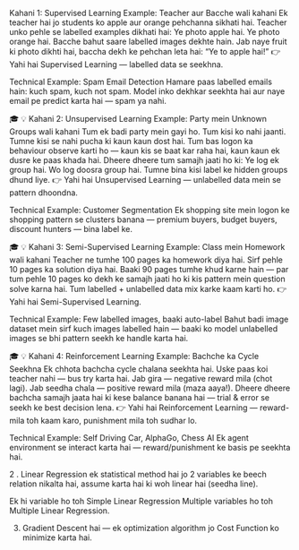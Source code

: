  Kahani 1: Supervised Learning
Example: Teacher aur Bacche wali kahani
Ek teacher hai jo students ko apple aur orange pehchanna sikhati hai. Teacher unko pehle se labelled examples dikhati hai:
Ye photo apple hai.
Ye photo orange hai.
Bacche bahut saare labelled images dekhte hain. Jab naye fruit ki photo dikhti hai, baccha dekh ke pehchan leta hai: “Ye to apple hai!”
👉 Yahi hai Supervised Learning — labelled data se seekhna.

Technical Example: Spam Email Detection
Hamare paas labelled emails hain: kuch spam, kuch not spam.
Model inko dekhkar seekhta hai aur naye email pe predict karta hai — spam ya nahi.

🎓 💡 Kahani 2: Unsupervised Learning
Example: Party mein Unknown Groups wali kahani
Tum ek badi party mein gayi ho. Tum kisi ko nahi jaanti. Tumne kisi se nahi pucha ki kaun kaun dost hai. Tum bas logon ka behaviour observe karti ho — kaun kis se baat kar raha hai, kaun kaun ek dusre ke paas khada hai.
Dheere dheere tum samajh jaati ho ki:
Ye log ek group hai.
Wo log doosra group hai.
Tumne bina kisi label ke hidden groups dhund liye.
👉 Yahi hai Unsupervised Learning — unlabelled data mein se pattern dhoondna.

Technical Example: Customer Segmentation
Ek shopping site mein logon ke shopping pattern se clusters banana — premium buyers, budget buyers, discount hunters — bina label ke.

🎓 💡 Kahani 3: Semi-Supervised Learning
Example: Class mein Homework wali kahani
Teacher ne tumhe 100 pages ka homework diya hai. Sirf pehle 10 pages ka solution diya hai. Baaki 90 pages tumhe khud karne hain — par tum pehle 10 pages ko dekh ke samajh jaati ho ki kis pattern mein question solve karna hai.
Tum labelled + unlabelled data mix karke kaam karti ho.
👉 Yahi hai Semi-Supervised Learning.

Technical Example: Few labelled images, baaki auto-label
Bahut badi image dataset mein sirf kuch images labelled hain — baaki ko model unlabelled images se bhi pattern seekh ke handle karta hai.

🎓 💡 Kahani 4: Reinforcement Learning
Example: Bachche ka Cycle Seekhna
Ek chhota bachcha cycle chalana seekhta hai. Uske paas koi teacher nahi — bus try karta hai. Jab gira — negative reward mila (chot lagi). Jab seedha chala — positive reward mila (maza aaya!).
Dheere dheere bachcha samajh jaata hai ki kese balance banana hai — trial & error se seekh ke best decision lena.
👉 Yahi hai Reinforcement Learning — reward-mila toh kaam karo, punishment mila toh sudhar lo.

Technical Example: Self Driving Car, AlphaGo, Chess AI
Ek agent environment se interact karta hai — reward/punishment ke basis pe seekhta hai.

2 . Linear Regression ek statistical method hai jo 2 variables ke beech relation nikalta hai, assume karta hai ki woh linear hai (seedha line).

Ek hi variable ho toh Simple Linear Regression
Multiple variables ho toh Multiple Linear Regression.

3. Gradient Descent hai — ek optimization algorithm jo Cost Function ko minimize karta hai.
